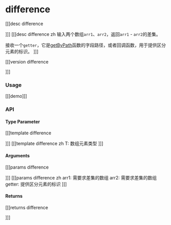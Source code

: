 # difference
      
[[[desc difference
  
]]]
[[[desc difference zh
  输入两个数组`arr1`、`arr2`，返回`arr1` - `arr2`的差集。
  
  接收一个`getter`，它是[getByPath](../object/getByPath)函数的字段路径，或者回调函数，用于提供区分元素的标识。
]]]

[[[version difference
  
]]]

### Usage

[[[demo]]]


### API

#### Type Parameter

[[[template difference

]]]
[[[template difference zh
  T: 数组元素类型
]]]

#### Arguments

[[[params difference

]]]
[[[params difference zh
  arr1: 需要求差集的数组
  arr2: 需要求差集的数组
  getter: 提供区分元素的标识
]]]

#### Returns

[[[returns difference

]]]
